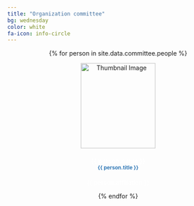 ```yaml
---
title: "Organization committee"
bg: wednesday
color: white
fa-icon: info-circle
---
```


<div class="team">
<div class="row">
							<div class="col-md-4">
							<center>

{% for person in site.data.committee.people %}
<div class="col-md-4">
<center>
<div class="team-player">
    <img src="img/{{ person.image }}" alt="Thumbnail Image" class="img-raised img-circle" style="width:170px;height:194px;">
    <h4 class="title" style="color: #ffffff;">{{ person.name }}<br>
        <small class="text-muted" style="color: #337ab7;">{{ person.title }}</small>
    </h4>
    <p class="description" style="color: #ffffff;"> {{ person.affiliation }}</p>
    <a href="{{ person.twitter }}" class="btn btn-simple btn-just-icon"><i class="fa fa-twitter"></i></a>
</div>
</center>
</div>
  {% endfor %}
  </div>
</div>
